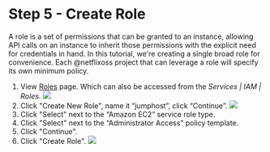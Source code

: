 # Step 5 - Create Role

A role is a set of permissions that can be granted to an instance, allowing API calls on an instance to inherit those permissions with the explicit need for credentials in hand.
In this tutorial, we're creating a single broad role for convenience. Each @netflixoss project that can leverage a role will specify its own minimum policy.  

1. View <a href="https://console.aws.amazon.com/iam/home?region=us-west-2#roles" target="_blank">Roles</a> page. Which can also be accessed from the _Services | IAM | Roles_. ![](images/create-new-role.png)
2. Click "Create New Role", name it “jumphost”, click “Continue”. ![](images/create-role-jumphost.png)
3. Click "Select" next to the “Amazon EC2” service role type.
4. Click "Select" next to the “Administrator Access”  policy template.
5. Click "Continue".
6. Click "Create Role". ![](images/create-role-final-screen.png)
